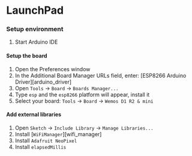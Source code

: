 # LaunchPad

### Setup environment

1. Start Arduino IDE


#### Setup the board

1. Open the Preferences window
2. In the Additional Board Manager URLs field, enter: [ESP8266 Arduino Driver][arduino_driver]
3. Open `Tools` -> `Board` -> `Boards Manager...`
4. Type `esp` and the `esp8266` platform will appear, install it
5. Select your board: `Tools` -> `Board` -> `Wemos D1 R2 & mini`


#### Add external libraries

1. Open `Sketch` -> `Include Library` -> `Manage Libraries...`
2. Install [`WiFiManager`][wifi_manager]
3. Install `Adafruit NeoPixel`
4. Install `elapsedMillis`
